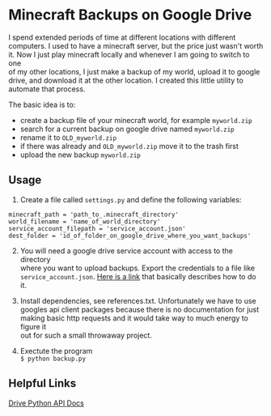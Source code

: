 # Minecraft Backups on Google Drive
I spend extended periods of time at different locations with different  
computers. I used to have a minecraft server, but the price just wasn't worth  
it. Now I just play minecraft locally and whenever I am going to switch to one  
of my other locations, I just make a backup of my world, upload it to google  
drive, and download it at the other location. I created this little utility to  
automate that process.  

The basic idea is to: 
- create a backup file of your minecraft world, for example `myworld.zip`  
- search for a current backup on google drive named `myworld.zip`  
- rename it to `OLD_myworld.zip`  
- if there was already and `OLD_myworld.zip` move it to the trash first  
- upload the new backup `myworld.zip`  

## Usage
1. Create a file called `settings.py` and define the following variables:  
```
minecraft_path = 'path_to_.minecraft_directory'
world_filename = 'name_of_world_directory'
service_account_filepath = 'service_account.json'
dest_folder = 'id_of_folder_on_google_drive_where_you_want_backups'
```
2. You will need a google drive service account with access to the directory  
   where you want to upload backups. Export the credentials to a file like  
   `service_account.json`. [Here is a link](https://support.google.com/a/answer/7378726?hl=en) that basically describes how to do  
   it.  

3. Install dependencies, see references.txt. Unfortunately we have to use  
   googles api client packages because there is no documentation for just  
   making basic http requests and it would take way to much energy to figure it  
   out for such a small throwaway project.  

4. Exectute the program  
`$ python backup.py`  


## Helpful Links
[Drive Python API Docs](https://googleapis.github.io/google-api-python-client/docs/dyn/drive_v3.html)
